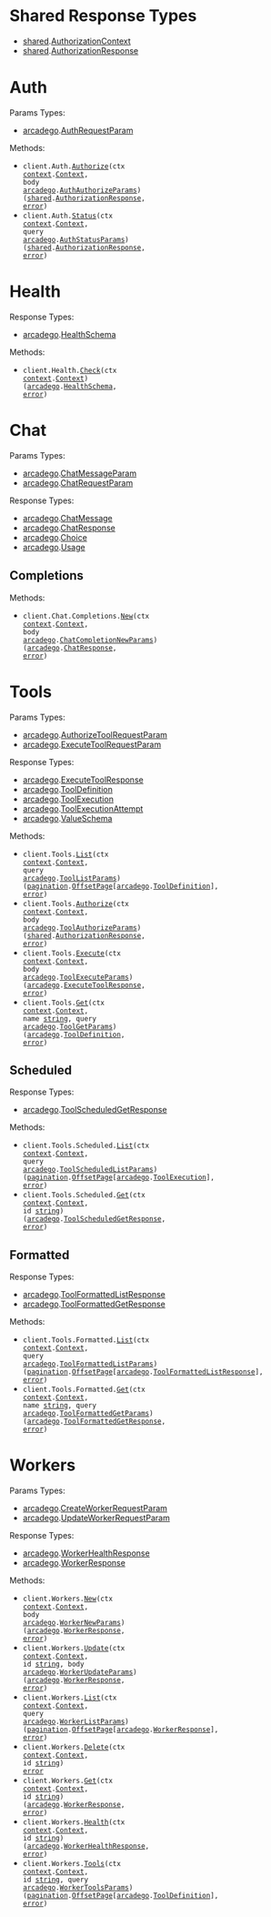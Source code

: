 # Shared Response Types

- <a href="https://pkg.go.dev/github.com/ArcadeAI/arcade-go/shared">shared</a>.<a href="https://pkg.go.dev/github.com/ArcadeAI/arcade-go/shared#AuthorizationContext">AuthorizationContext</a>
- <a href="https://pkg.go.dev/github.com/ArcadeAI/arcade-go/shared">shared</a>.<a href="https://pkg.go.dev/github.com/ArcadeAI/arcade-go/shared#AuthorizationResponse">AuthorizationResponse</a>

# Auth

Params Types:

- <a href="https://pkg.go.dev/github.com/ArcadeAI/arcade-go">arcadego</a>.<a href="https://pkg.go.dev/github.com/ArcadeAI/arcade-go#AuthRequestParam">AuthRequestParam</a>

Methods:

- <code title="post /v1/auth/authorize">client.Auth.<a href="https://pkg.go.dev/github.com/ArcadeAI/arcade-go#AuthService.Authorize">Authorize</a>(ctx <a href="https://pkg.go.dev/context">context</a>.<a href="https://pkg.go.dev/context#Context">Context</a>, body <a href="https://pkg.go.dev/github.com/ArcadeAI/arcade-go">arcadego</a>.<a href="https://pkg.go.dev/github.com/ArcadeAI/arcade-go#AuthAuthorizeParams">AuthAuthorizeParams</a>) (<a href="https://pkg.go.dev/github.com/ArcadeAI/arcade-go/shared">shared</a>.<a href="https://pkg.go.dev/github.com/ArcadeAI/arcade-go/shared#AuthorizationResponse">AuthorizationResponse</a>, <a href="https://pkg.go.dev/builtin#error">error</a>)</code>
- <code title="get /v1/auth/status">client.Auth.<a href="https://pkg.go.dev/github.com/ArcadeAI/arcade-go#AuthService.Status">Status</a>(ctx <a href="https://pkg.go.dev/context">context</a>.<a href="https://pkg.go.dev/context#Context">Context</a>, query <a href="https://pkg.go.dev/github.com/ArcadeAI/arcade-go">arcadego</a>.<a href="https://pkg.go.dev/github.com/ArcadeAI/arcade-go#AuthStatusParams">AuthStatusParams</a>) (<a href="https://pkg.go.dev/github.com/ArcadeAI/arcade-go/shared">shared</a>.<a href="https://pkg.go.dev/github.com/ArcadeAI/arcade-go/shared#AuthorizationResponse">AuthorizationResponse</a>, <a href="https://pkg.go.dev/builtin#error">error</a>)</code>

# Health

Response Types:

- <a href="https://pkg.go.dev/github.com/ArcadeAI/arcade-go">arcadego</a>.<a href="https://pkg.go.dev/github.com/ArcadeAI/arcade-go#HealthSchema">HealthSchema</a>

Methods:

- <code title="get /v1/health">client.Health.<a href="https://pkg.go.dev/github.com/ArcadeAI/arcade-go#HealthService.Check">Check</a>(ctx <a href="https://pkg.go.dev/context">context</a>.<a href="https://pkg.go.dev/context#Context">Context</a>) (<a href="https://pkg.go.dev/github.com/ArcadeAI/arcade-go">arcadego</a>.<a href="https://pkg.go.dev/github.com/ArcadeAI/arcade-go#HealthSchema">HealthSchema</a>, <a href="https://pkg.go.dev/builtin#error">error</a>)</code>

# Chat

Params Types:

- <a href="https://pkg.go.dev/github.com/ArcadeAI/arcade-go">arcadego</a>.<a href="https://pkg.go.dev/github.com/ArcadeAI/arcade-go#ChatMessageParam">ChatMessageParam</a>
- <a href="https://pkg.go.dev/github.com/ArcadeAI/arcade-go">arcadego</a>.<a href="https://pkg.go.dev/github.com/ArcadeAI/arcade-go#ChatRequestParam">ChatRequestParam</a>

Response Types:

- <a href="https://pkg.go.dev/github.com/ArcadeAI/arcade-go">arcadego</a>.<a href="https://pkg.go.dev/github.com/ArcadeAI/arcade-go#ChatMessage">ChatMessage</a>
- <a href="https://pkg.go.dev/github.com/ArcadeAI/arcade-go">arcadego</a>.<a href="https://pkg.go.dev/github.com/ArcadeAI/arcade-go#ChatResponse">ChatResponse</a>
- <a href="https://pkg.go.dev/github.com/ArcadeAI/arcade-go">arcadego</a>.<a href="https://pkg.go.dev/github.com/ArcadeAI/arcade-go#Choice">Choice</a>
- <a href="https://pkg.go.dev/github.com/ArcadeAI/arcade-go">arcadego</a>.<a href="https://pkg.go.dev/github.com/ArcadeAI/arcade-go#Usage">Usage</a>

## Completions

Methods:

- <code title="post /v1/chat/completions">client.Chat.Completions.<a href="https://pkg.go.dev/github.com/ArcadeAI/arcade-go#ChatCompletionService.New">New</a>(ctx <a href="https://pkg.go.dev/context">context</a>.<a href="https://pkg.go.dev/context#Context">Context</a>, body <a href="https://pkg.go.dev/github.com/ArcadeAI/arcade-go">arcadego</a>.<a href="https://pkg.go.dev/github.com/ArcadeAI/arcade-go#ChatCompletionNewParams">ChatCompletionNewParams</a>) (<a href="https://pkg.go.dev/github.com/ArcadeAI/arcade-go">arcadego</a>.<a href="https://pkg.go.dev/github.com/ArcadeAI/arcade-go#ChatResponse">ChatResponse</a>, <a href="https://pkg.go.dev/builtin#error">error</a>)</code>

# Tools

Params Types:

- <a href="https://pkg.go.dev/github.com/ArcadeAI/arcade-go">arcadego</a>.<a href="https://pkg.go.dev/github.com/ArcadeAI/arcade-go#AuthorizeToolRequestParam">AuthorizeToolRequestParam</a>
- <a href="https://pkg.go.dev/github.com/ArcadeAI/arcade-go">arcadego</a>.<a href="https://pkg.go.dev/github.com/ArcadeAI/arcade-go#ExecuteToolRequestParam">ExecuteToolRequestParam</a>

Response Types:

- <a href="https://pkg.go.dev/github.com/ArcadeAI/arcade-go">arcadego</a>.<a href="https://pkg.go.dev/github.com/ArcadeAI/arcade-go#ExecuteToolResponse">ExecuteToolResponse</a>
- <a href="https://pkg.go.dev/github.com/ArcadeAI/arcade-go">arcadego</a>.<a href="https://pkg.go.dev/github.com/ArcadeAI/arcade-go#ToolDefinition">ToolDefinition</a>
- <a href="https://pkg.go.dev/github.com/ArcadeAI/arcade-go">arcadego</a>.<a href="https://pkg.go.dev/github.com/ArcadeAI/arcade-go#ToolExecution">ToolExecution</a>
- <a href="https://pkg.go.dev/github.com/ArcadeAI/arcade-go">arcadego</a>.<a href="https://pkg.go.dev/github.com/ArcadeAI/arcade-go#ToolExecutionAttempt">ToolExecutionAttempt</a>
- <a href="https://pkg.go.dev/github.com/ArcadeAI/arcade-go">arcadego</a>.<a href="https://pkg.go.dev/github.com/ArcadeAI/arcade-go#ValueSchema">ValueSchema</a>

Methods:

- <code title="get /v1/tools">client.Tools.<a href="https://pkg.go.dev/github.com/ArcadeAI/arcade-go#ToolService.List">List</a>(ctx <a href="https://pkg.go.dev/context">context</a>.<a href="https://pkg.go.dev/context#Context">Context</a>, query <a href="https://pkg.go.dev/github.com/ArcadeAI/arcade-go">arcadego</a>.<a href="https://pkg.go.dev/github.com/ArcadeAI/arcade-go#ToolListParams">ToolListParams</a>) (<a href="https://pkg.go.dev/github.com/ArcadeAI/arcade-go/packages/pagination">pagination</a>.<a href="https://pkg.go.dev/github.com/ArcadeAI/arcade-go/packages/pagination#OffsetPage">OffsetPage</a>[<a href="https://pkg.go.dev/github.com/ArcadeAI/arcade-go">arcadego</a>.<a href="https://pkg.go.dev/github.com/ArcadeAI/arcade-go#ToolDefinition">ToolDefinition</a>], <a href="https://pkg.go.dev/builtin#error">error</a>)</code>
- <code title="post /v1/tools/authorize">client.Tools.<a href="https://pkg.go.dev/github.com/ArcadeAI/arcade-go#ToolService.Authorize">Authorize</a>(ctx <a href="https://pkg.go.dev/context">context</a>.<a href="https://pkg.go.dev/context#Context">Context</a>, body <a href="https://pkg.go.dev/github.com/ArcadeAI/arcade-go">arcadego</a>.<a href="https://pkg.go.dev/github.com/ArcadeAI/arcade-go#ToolAuthorizeParams">ToolAuthorizeParams</a>) (<a href="https://pkg.go.dev/github.com/ArcadeAI/arcade-go/shared">shared</a>.<a href="https://pkg.go.dev/github.com/ArcadeAI/arcade-go/shared#AuthorizationResponse">AuthorizationResponse</a>, <a href="https://pkg.go.dev/builtin#error">error</a>)</code>
- <code title="post /v1/tools/execute">client.Tools.<a href="https://pkg.go.dev/github.com/ArcadeAI/arcade-go#ToolService.Execute">Execute</a>(ctx <a href="https://pkg.go.dev/context">context</a>.<a href="https://pkg.go.dev/context#Context">Context</a>, body <a href="https://pkg.go.dev/github.com/ArcadeAI/arcade-go">arcadego</a>.<a href="https://pkg.go.dev/github.com/ArcadeAI/arcade-go#ToolExecuteParams">ToolExecuteParams</a>) (<a href="https://pkg.go.dev/github.com/ArcadeAI/arcade-go">arcadego</a>.<a href="https://pkg.go.dev/github.com/ArcadeAI/arcade-go#ExecuteToolResponse">ExecuteToolResponse</a>, <a href="https://pkg.go.dev/builtin#error">error</a>)</code>
- <code title="get /v1/tools/{name}">client.Tools.<a href="https://pkg.go.dev/github.com/ArcadeAI/arcade-go#ToolService.Get">Get</a>(ctx <a href="https://pkg.go.dev/context">context</a>.<a href="https://pkg.go.dev/context#Context">Context</a>, name <a href="https://pkg.go.dev/builtin#string">string</a>, query <a href="https://pkg.go.dev/github.com/ArcadeAI/arcade-go">arcadego</a>.<a href="https://pkg.go.dev/github.com/ArcadeAI/arcade-go#ToolGetParams">ToolGetParams</a>) (<a href="https://pkg.go.dev/github.com/ArcadeAI/arcade-go">arcadego</a>.<a href="https://pkg.go.dev/github.com/ArcadeAI/arcade-go#ToolDefinition">ToolDefinition</a>, <a href="https://pkg.go.dev/builtin#error">error</a>)</code>

## Scheduled

Response Types:

- <a href="https://pkg.go.dev/github.com/ArcadeAI/arcade-go">arcadego</a>.<a href="https://pkg.go.dev/github.com/ArcadeAI/arcade-go#ToolScheduledGetResponse">ToolScheduledGetResponse</a>

Methods:

- <code title="get /v1/scheduled_tools">client.Tools.Scheduled.<a href="https://pkg.go.dev/github.com/ArcadeAI/arcade-go#ToolScheduledService.List">List</a>(ctx <a href="https://pkg.go.dev/context">context</a>.<a href="https://pkg.go.dev/context#Context">Context</a>, query <a href="https://pkg.go.dev/github.com/ArcadeAI/arcade-go">arcadego</a>.<a href="https://pkg.go.dev/github.com/ArcadeAI/arcade-go#ToolScheduledListParams">ToolScheduledListParams</a>) (<a href="https://pkg.go.dev/github.com/ArcadeAI/arcade-go/packages/pagination">pagination</a>.<a href="https://pkg.go.dev/github.com/ArcadeAI/arcade-go/packages/pagination#OffsetPage">OffsetPage</a>[<a href="https://pkg.go.dev/github.com/ArcadeAI/arcade-go">arcadego</a>.<a href="https://pkg.go.dev/github.com/ArcadeAI/arcade-go#ToolExecution">ToolExecution</a>], <a href="https://pkg.go.dev/builtin#error">error</a>)</code>
- <code title="get /v1/scheduled_tools/{id}">client.Tools.Scheduled.<a href="https://pkg.go.dev/github.com/ArcadeAI/arcade-go#ToolScheduledService.Get">Get</a>(ctx <a href="https://pkg.go.dev/context">context</a>.<a href="https://pkg.go.dev/context#Context">Context</a>, id <a href="https://pkg.go.dev/builtin#string">string</a>) (<a href="https://pkg.go.dev/github.com/ArcadeAI/arcade-go">arcadego</a>.<a href="https://pkg.go.dev/github.com/ArcadeAI/arcade-go#ToolScheduledGetResponse">ToolScheduledGetResponse</a>, <a href="https://pkg.go.dev/builtin#error">error</a>)</code>

## Formatted

Response Types:

- <a href="https://pkg.go.dev/github.com/ArcadeAI/arcade-go">arcadego</a>.<a href="https://pkg.go.dev/github.com/ArcadeAI/arcade-go#ToolFormattedListResponse">ToolFormattedListResponse</a>
- <a href="https://pkg.go.dev/github.com/ArcadeAI/arcade-go">arcadego</a>.<a href="https://pkg.go.dev/github.com/ArcadeAI/arcade-go#ToolFormattedGetResponse">ToolFormattedGetResponse</a>

Methods:

- <code title="get /v1/formatted_tools">client.Tools.Formatted.<a href="https://pkg.go.dev/github.com/ArcadeAI/arcade-go#ToolFormattedService.List">List</a>(ctx <a href="https://pkg.go.dev/context">context</a>.<a href="https://pkg.go.dev/context#Context">Context</a>, query <a href="https://pkg.go.dev/github.com/ArcadeAI/arcade-go">arcadego</a>.<a href="https://pkg.go.dev/github.com/ArcadeAI/arcade-go#ToolFormattedListParams">ToolFormattedListParams</a>) (<a href="https://pkg.go.dev/github.com/ArcadeAI/arcade-go/packages/pagination">pagination</a>.<a href="https://pkg.go.dev/github.com/ArcadeAI/arcade-go/packages/pagination#OffsetPage">OffsetPage</a>[<a href="https://pkg.go.dev/github.com/ArcadeAI/arcade-go">arcadego</a>.<a href="https://pkg.go.dev/github.com/ArcadeAI/arcade-go#ToolFormattedListResponse">ToolFormattedListResponse</a>], <a href="https://pkg.go.dev/builtin#error">error</a>)</code>
- <code title="get /v1/formatted_tools/{name}">client.Tools.Formatted.<a href="https://pkg.go.dev/github.com/ArcadeAI/arcade-go#ToolFormattedService.Get">Get</a>(ctx <a href="https://pkg.go.dev/context">context</a>.<a href="https://pkg.go.dev/context#Context">Context</a>, name <a href="https://pkg.go.dev/builtin#string">string</a>, query <a href="https://pkg.go.dev/github.com/ArcadeAI/arcade-go">arcadego</a>.<a href="https://pkg.go.dev/github.com/ArcadeAI/arcade-go#ToolFormattedGetParams">ToolFormattedGetParams</a>) (<a href="https://pkg.go.dev/github.com/ArcadeAI/arcade-go">arcadego</a>.<a href="https://pkg.go.dev/github.com/ArcadeAI/arcade-go#ToolFormattedGetResponse">ToolFormattedGetResponse</a>, <a href="https://pkg.go.dev/builtin#error">error</a>)</code>

# Workers

Params Types:

- <a href="https://pkg.go.dev/github.com/ArcadeAI/arcade-go">arcadego</a>.<a href="https://pkg.go.dev/github.com/ArcadeAI/arcade-go#CreateWorkerRequestParam">CreateWorkerRequestParam</a>
- <a href="https://pkg.go.dev/github.com/ArcadeAI/arcade-go">arcadego</a>.<a href="https://pkg.go.dev/github.com/ArcadeAI/arcade-go#UpdateWorkerRequestParam">UpdateWorkerRequestParam</a>

Response Types:

- <a href="https://pkg.go.dev/github.com/ArcadeAI/arcade-go">arcadego</a>.<a href="https://pkg.go.dev/github.com/ArcadeAI/arcade-go#WorkerHealthResponse">WorkerHealthResponse</a>
- <a href="https://pkg.go.dev/github.com/ArcadeAI/arcade-go">arcadego</a>.<a href="https://pkg.go.dev/github.com/ArcadeAI/arcade-go#WorkerResponse">WorkerResponse</a>

Methods:

- <code title="post /v1/workers">client.Workers.<a href="https://pkg.go.dev/github.com/ArcadeAI/arcade-go#WorkerService.New">New</a>(ctx <a href="https://pkg.go.dev/context">context</a>.<a href="https://pkg.go.dev/context#Context">Context</a>, body <a href="https://pkg.go.dev/github.com/ArcadeAI/arcade-go">arcadego</a>.<a href="https://pkg.go.dev/github.com/ArcadeAI/arcade-go#WorkerNewParams">WorkerNewParams</a>) (<a href="https://pkg.go.dev/github.com/ArcadeAI/arcade-go">arcadego</a>.<a href="https://pkg.go.dev/github.com/ArcadeAI/arcade-go#WorkerResponse">WorkerResponse</a>, <a href="https://pkg.go.dev/builtin#error">error</a>)</code>
- <code title="patch /v1/workers/{id}">client.Workers.<a href="https://pkg.go.dev/github.com/ArcadeAI/arcade-go#WorkerService.Update">Update</a>(ctx <a href="https://pkg.go.dev/context">context</a>.<a href="https://pkg.go.dev/context#Context">Context</a>, id <a href="https://pkg.go.dev/builtin#string">string</a>, body <a href="https://pkg.go.dev/github.com/ArcadeAI/arcade-go">arcadego</a>.<a href="https://pkg.go.dev/github.com/ArcadeAI/arcade-go#WorkerUpdateParams">WorkerUpdateParams</a>) (<a href="https://pkg.go.dev/github.com/ArcadeAI/arcade-go">arcadego</a>.<a href="https://pkg.go.dev/github.com/ArcadeAI/arcade-go#WorkerResponse">WorkerResponse</a>, <a href="https://pkg.go.dev/builtin#error">error</a>)</code>
- <code title="get /v1/workers">client.Workers.<a href="https://pkg.go.dev/github.com/ArcadeAI/arcade-go#WorkerService.List">List</a>(ctx <a href="https://pkg.go.dev/context">context</a>.<a href="https://pkg.go.dev/context#Context">Context</a>, query <a href="https://pkg.go.dev/github.com/ArcadeAI/arcade-go">arcadego</a>.<a href="https://pkg.go.dev/github.com/ArcadeAI/arcade-go#WorkerListParams">WorkerListParams</a>) (<a href="https://pkg.go.dev/github.com/ArcadeAI/arcade-go/packages/pagination">pagination</a>.<a href="https://pkg.go.dev/github.com/ArcadeAI/arcade-go/packages/pagination#OffsetPage">OffsetPage</a>[<a href="https://pkg.go.dev/github.com/ArcadeAI/arcade-go">arcadego</a>.<a href="https://pkg.go.dev/github.com/ArcadeAI/arcade-go#WorkerResponse">WorkerResponse</a>], <a href="https://pkg.go.dev/builtin#error">error</a>)</code>
- <code title="delete /v1/workers/{id}">client.Workers.<a href="https://pkg.go.dev/github.com/ArcadeAI/arcade-go#WorkerService.Delete">Delete</a>(ctx <a href="https://pkg.go.dev/context">context</a>.<a href="https://pkg.go.dev/context#Context">Context</a>, id <a href="https://pkg.go.dev/builtin#string">string</a>) <a href="https://pkg.go.dev/builtin#error">error</a></code>
- <code title="get /v1/workers/{id}">client.Workers.<a href="https://pkg.go.dev/github.com/ArcadeAI/arcade-go#WorkerService.Get">Get</a>(ctx <a href="https://pkg.go.dev/context">context</a>.<a href="https://pkg.go.dev/context#Context">Context</a>, id <a href="https://pkg.go.dev/builtin#string">string</a>) (<a href="https://pkg.go.dev/github.com/ArcadeAI/arcade-go">arcadego</a>.<a href="https://pkg.go.dev/github.com/ArcadeAI/arcade-go#WorkerResponse">WorkerResponse</a>, <a href="https://pkg.go.dev/builtin#error">error</a>)</code>
- <code title="get /v1/workers/{id}/health">client.Workers.<a href="https://pkg.go.dev/github.com/ArcadeAI/arcade-go#WorkerService.Health">Health</a>(ctx <a href="https://pkg.go.dev/context">context</a>.<a href="https://pkg.go.dev/context#Context">Context</a>, id <a href="https://pkg.go.dev/builtin#string">string</a>) (<a href="https://pkg.go.dev/github.com/ArcadeAI/arcade-go">arcadego</a>.<a href="https://pkg.go.dev/github.com/ArcadeAI/arcade-go#WorkerHealthResponse">WorkerHealthResponse</a>, <a href="https://pkg.go.dev/builtin#error">error</a>)</code>
- <code title="get /v1/workers/{id}/tools">client.Workers.<a href="https://pkg.go.dev/github.com/ArcadeAI/arcade-go#WorkerService.Tools">Tools</a>(ctx <a href="https://pkg.go.dev/context">context</a>.<a href="https://pkg.go.dev/context#Context">Context</a>, id <a href="https://pkg.go.dev/builtin#string">string</a>, query <a href="https://pkg.go.dev/github.com/ArcadeAI/arcade-go">arcadego</a>.<a href="https://pkg.go.dev/github.com/ArcadeAI/arcade-go#WorkerToolsParams">WorkerToolsParams</a>) (<a href="https://pkg.go.dev/github.com/ArcadeAI/arcade-go/packages/pagination">pagination</a>.<a href="https://pkg.go.dev/github.com/ArcadeAI/arcade-go/packages/pagination#OffsetPage">OffsetPage</a>[<a href="https://pkg.go.dev/github.com/ArcadeAI/arcade-go">arcadego</a>.<a href="https://pkg.go.dev/github.com/ArcadeAI/arcade-go#ToolDefinition">ToolDefinition</a>], <a href="https://pkg.go.dev/builtin#error">error</a>)</code>
